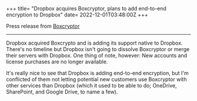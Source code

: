 +++
title= "Dropbox acquires Boxcryptor, plans to add end-to-end encryption to Dropbox"
date= 2022-12-01T03:48:00Z
+++

Press release from [Boxcryptor](https://www.boxcryptor.com/en/blog/post/new-chapter-with-dropbox/)

---

Dropbox acquired Boxcrypto and is adding its support native to Dropbox. There's no timeline but Dropbox isn't going to dissolve Boxcryptor or merge their servers with Dropbox. One thing of note, however: New accounts and license purchases are no longer available.

It's really nice to see that Dropbox is adding end-to-end encryption, but I'm conflicted of them not letting potential new customers use Boxcryptor with other services than Dropbox (which it used to be able to do; OneDrive, SharePoint, and Google Drive, to name a few).
